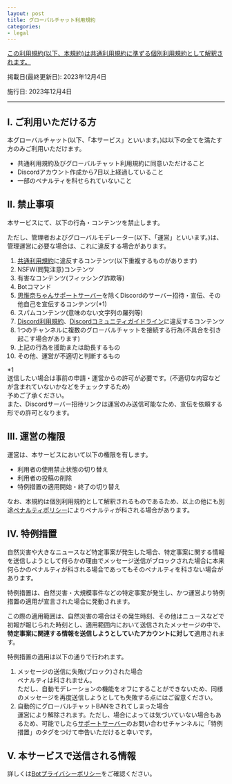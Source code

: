 ```yaml
---
layout: post
title: グローバルチャット利用規約
categories:
- legal
---
```

<u>この利用規約(以下、本規約)は<a href="{{site.url}}/legal/tos" class="a-orange">共通利用規約</a>に準ずる個別利用規約として解釈されます。</u>

掲載日(最終更新日): 2023年12月4日

施行日: 2023年12月4日

---

## I. ご利用いただける方

本グローバルチャット(以下、「本サービス」といいます。)は以下の全てを満たす方のみご利用いただけます。

- 共通利用規約及びグローバルチャット利用規約に同意いただけること
- Discordアカウント作成から7日以上経過していること
- 一部のペナルティを科せられていないこと

## II. 禁止事項

本サービスにて、以下の行為・コンテンツを禁止します。

ただし、管理者およびグローバルモデレーター(以下、「運営」といいます。)は、管理運営に必要な場合は、これに違反する場合があります。

1. <a href="{{site.url}}/legal/tos" class="a-orange">共通利用規約</a>に違反するコンテンツ(以下重複するものがあります)
2. NSFW(閲覧注意)コンテンツ
3. 有害なコンテンツ(フィッシング詐欺等)
4. Botコマンド
5. <a href="{{site.url}}/discord" class="a-orange">思惟奈ちゃんサポートサーバー</a>を除くDiscordのサーバー招待・宣伝、その他自己を宣伝するコンテンツ(*1)
6. スパムコンテンツ(意味のない文字列の羅列等)
7. <a href="https://discord.com/terms" class="a-orange">Discord利用規約</a>、<a href="https://discord.com/guidelines" class="a-orange">Discordコミュニティガイドライン</a>に違反するコンテンツ
8. 1つのチャンネルに複数のグローバルチャットを接続する行為(不具合を引き起こす場合があります)
9.  上記の行為を援助または助長するもの
10. その他、運営が不適切と判断するもの

*1<br>送信したい場合は事前の申請・運営からの許可が必要です。(不適切な内容などが含まれていないかなどをチェックするため)<br>予めご了承ください。<br>また、Discordサーバー招待リンクは運営のみ送信可能なため、宣伝を依頼する形での許可となります。

## III. 運営の権限

運営は、本サービスにおいて以下の権限を有します。

- 利用者の使用禁止状態の切り替え
- 利用者の投稿の削除
- 特例措置の適用開始・終了の切り替え

なお、本規約は個別利用規約として解釈されるものであるため、以上の他にも別途<a href="{{site.url}}/legal/penalty" class="a-orange">ペナルティポリシー</a>によりペナルティが科される場合があります。

## IV. 特例措置

自然災害や大きなニュースなど特定事案が発生した場合、特定事案に関する情報を送信しようとして何らかの理由でメッセージ送信がブロックされた場合に本来何らかのペナルティが科される場合であってもそのペナルティを科さない場合があります。

特例措置は、自然災害・大規模事件などの特定事案が発生し、かつ運営より特例措置の適用が宣言された場合に発動されます。

この際の適用範囲は、自然災害の場合はその発生時刻、その他はニュースなどで初報が報じられた時刻とし、適用範囲内において送信されたメッセージの中で、**特定事案に関連する情報を送信しようとしていたアカウントに対して**適用されます。

特例措置の適用は以下の通りで行われます。

1. メッセージの送信に失敗(ブロック)された場合<br>ペナルティは科されません。<br>ただし、自動モデレーションの機能をオフにすることができないため、同様のメッセージを再度送信しようとしても失敗する点にはご留意ください。
2. 自動的にグローバルチャットBANをされてしまった場合<br>運営により解除されます。ただし、場合によっては気づいていない場合もあるため、可能でしたら<a href="{{site.url}}/discord" class="a-orange">サポートサーバー</a>のお問い合わせチャンネルに「特例措置」のタグをつけて申告いただけると幸いです。

## V. 本サービスで送信される情報

詳しくは<a href="{{site.url}}/legal/bot-privacy-policy" class="a-orange">Botプライバシーポリシー</a>をご確認ください。
